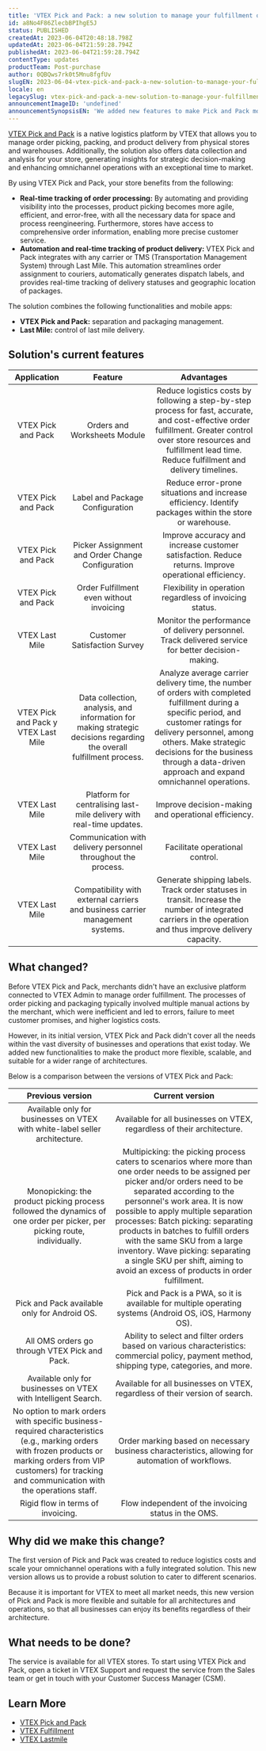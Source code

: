 ```yaml
---
title: 'VTEX Pick and Pack: a new solution to manage your fulfillment operation'
id: a8No4F86ZlecbBPIhgE5J
status: PUBLISHED
createdAt: 2023-06-04T20:48:18.798Z
updatedAt: 2023-06-04T21:59:28.794Z
publishedAt: 2023-06-04T21:59:28.794Z
contentType: updates
productTeam: Post-purchase
author: 0QBQws7rk0t5Mnu8fgfUv
slugEN: 2023-06-04-vtex-pick-and-pack-a-new-solution-to-manage-your-fulfillment-operation
locale: en
legacySlug: vtex-pick-and-pack-a-new-solution-to-manage-your-fulfillment-operation
announcementImageID: 'undefined'
announcementSynopsisEN: 'We added new features to make Pick and Pack more flexible, scalable and suitable for a wider range of architectures.'
---
```


[VTEX Pick and Pack](/en/tutorial/vtex-pick-and-pack--1OOops3WrUyz7e0bnhkfXU) is a native logistics platform by VTEX that allows you to manage order picking, packing, and product delivery from physical stores and warehouses. Additionally, the solution also offers data collection and analysis for your store, generating insights for strategic decision-making and enhancing omnichannel operations with an exceptional time to market.

By using VTEX Pick and Pack, your store benefits from the following:

* **Real-time tracking of order processing:** By automating and providing visibility into the processes, product picking becomes more agile, efficient, and error-free, with all the necessary data for space and process reengineering. Furthermore, stores have access to comprehensive order information, enabling more precise customer service.  
* **Automation and real-time tracking of product delivery:** VTEX Pick and Pack integrates with any carrier or TMS (Transportation Management System) through Last Mile. This automation streamlines order assignment to couriers, automatically generates dispatch labels, and provides real-time tracking of delivery statuses and geographic location of packages.

The solution combines the following functionalities and mobile apps:

* __VTEX Pick and Pack:__ separation and packaging management.
* __Last Mile:__ control of last mile delivery.

## Solution's current features 

|              Application             |                                                     Feature                                                    |                                                                                                                                        Advantages                                                                                                                                       |
|:-----------------------------------:|:--------------------------------------------------------------------------------------------------------------------:|:---------------------------------------------------------------------------------------------------------------------------------------------------------------------------------------------------------------------------------------------------------------------------------------:|
| VTEX Pick and Pack                  | Orders and Worksheets Module                                                                                         | Reduce logistics costs by following a step-by-step process for fast, accurate, and cost-effective order fulfillment. Greater control over store resources and fulfillment lead time. Reduce fulfillment and delivery timelines.                                                         |
| VTEX Pick and Pack                  | Label and Package Configuration                                                                                      | Reduce error-prone situations and increase efficiency. Identify packages within the store or warehouse.                                                                                                                                                                                 |
| VTEX Pick and Pack                  | Picker Assignment and Order Change Configuration                                                                     | Improve accuracy and increase customer satisfaction. Reduce returns. Improve operational efficiency.                                                                                                                                                                                    |
| VTEX Pick and Pack                  | Order Fulfillment even without invoicing                                                                             | Flexibility in operation regardless of invoicing status.                                                                                                                                                                                                                                |
| VTEX Last Mile                      | Customer Satisfaction Survey                                                                                         | Monitor the performance of delivery personnel. Track delivered service for better decision-making.                                                                                                                                                                                      |
| VTEX Pick and Pack y VTEX Last Mile | Data collection, analysis, and information for making strategic decisions regarding the overall fulfillment process. | Analyze average carrier delivery time, the number of orders with completed fulfillment during a specific period, and customer ratings for delivery personnel, among others. Make strategic decisions for the business through a data-driven approach and expand omnichannel operations. |
| VTEX Last Mile                      | Platform for centralising last-mile delivery with real-time updates.                                                 | Improve decision-making and operational efficiency.                                                                                                                                                                                                                                     |
| VTEX Last Mile                      | Communication with delivery personnel throughout the process.                                                        | Facilitate operational control.                                                                                                                                                                                                                                                         |
| VTEX Last Mile                      | Compatibility with external carriers and business carrier management systems.                                        | Generate shipping labels. Track order statuses in transit. Increase the number of integrated carriers in the operation and thus improve delivery capacity.                                                                                                                              |

## What changed?

Before VTEX Pick and Pack, merchants didn't have an exclusive platform connected to VTEX Admin to manage order fulfillment. The processes of order picking and packaging typically involved multiple manual actions by the merchant, which were inefficient and led to errors, failure to meet customer promises, and higher logistics costs.

However, in its initial version, VTEX Pick and Pack didn't cover all the needs within the vast diversity of businesses and operations that exist today. We added new functionalities to make the product more flexible, scalable, and suitable for a wider range of architectures.

Below is a comparison between the versions of VTEX Pick and Pack:

|                                                                                                   Previous version                                                                                                  |                                                                                                                                                                                                                                Current version                                                                                                                                                                                                                               |
|:-------------------------------------------------------------------------------------------------------------------------------------------------------------------------------------------------------------------:|:----------------------------------------------------------------------------------------------------------------------------------------------------------------------------------------------------------------------------------------------------------------------------------------------------------------------------------------------------------------------------------------------------------------------------------------------------------------------------:|
| Available only for businesses on VTEX with white-label seller architecture.                                                                                                                                         | Available for all businesses on VTEX, regardless of their architecture.                                                                                                                                                                                                                                                                                                                                                                                                      |
| Monopicking: the product picking process followed the dynamics of one order per picker, per picking route, individually.                                                                                            | Multipicking: the picking process caters to scenarios where more than one order needs to be assigned per picker and/or orders need to be separated according to the personnel's work area. It is now possible to apply multiple separation processes: Batch picking: separating products in batches to fulfill orders with the same SKU from a large inventory. Wave picking: separating a single SKU per shift, aiming to avoid an excess of products in order fulfillment. |
| Pick and Pack available only for Android OS.                                                                                                                                                                        | Pick and Pack is a PWA, so it is available for multiple operating systems (Android OS, iOS, Harmony OS).                                                                                                                                                                                                                                                                                                                                                                     |
| All OMS orders go through VTEX Pick and Pack.                                                                                                                                                                       | Ability to select and filter orders based on various characteristics: commercial policy, payment method, shipping type, categories, and more.                                                                                                                                                                                                                                                                                                                                |
| Available only for businesses on VTEX with Intelligent Search.                                                                                                                                                      | Available for all businesses on VTEX, regardless of their version of search.                                                                                                                                                                                                                                                                                                                                                                                                 |
| No option to mark orders with specific business-required characteristics (e.g., marking orders with frozen products or marking orders from VIP customers) for tracking and communication with the operations staff. | Order marking based on necessary business characteristics, allowing for automation of workflows.                                                                                                                                                                                                                                                                                                                                                                             |
| Rigid flow in terms of invoicing.                                                                                                                                                                                   | Flow independent of the invoicing status in the OMS.                                                                                                                                                                                                                                                                                                                                                                                                                         |
## Why did we make this change?

The first version of Pick and Pack was created to reduce logistics costs and scale your omnichannel operations with a fully integrated solution. This new version allows us to provide a robust solution to cater to different scenarios.

Because it is important for VTEX to meet all market needs, this new version of Pick and Pack is more flexible and suitable for all architectures and operations, so that all businesses can enjoy its benefits regardless of their architecture.

## What needs to be done?

The service is available for all VTEX stores. To start using VTEX Pick and Pack, open a ticket in VTEX Support and request the service from the Sales team or get in touch with your Customer Success Manager (CSM).

## Learn More

* [VTEX Pick and Pack](/en/tutorial/vtex-pick-and-pack--1OOops3WrUyz7e0bnhkfXU)  
* [VTEX Fulfillment](/en/tutorial/vtex-pick-and-pack-fulfillment--1zGUEItEEVsal6cuBEBNcA)  
* [VTEX Lastmile](/en/tutorial/vtex-pick-and-pack-last-mile--HN7WKV0xoq2ssVjsJlfzr)  
